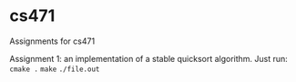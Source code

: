 # cs471
Assignments for cs471


Assignment 1: an implementation of a stable quicksort algorithm. Just run:
``` cmake . ```
``` make ```
```./file.out```

